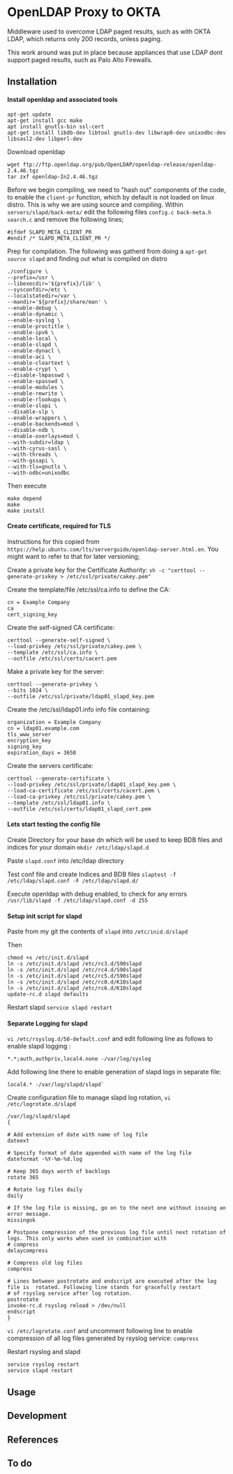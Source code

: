 # OpenLDAP Proxy to OKTA

Middleware used to overcome LDAP paged results, such as with OKTA LDAP, which returns only 200 records, unless paging.

This work around was put in place because appliances that use LDAP dont support paged results, such as Palo Alto Firewalls.

## Installation

#### Install openldap and associated tools
```
apt-get update
apt-get install gcc make
apt install gnutls-bin ssl-cert
apt-get install libdb-dev libtool gnutls-dev libwrap0-dev unixodbc-dev libsasl2-dev libperl-dev
```

Download openldap
```
wget ftp://ftp.openldap.org/pub/OpenLDAP/openldap-release/openldap-2.4.46.tgz
tar zxf openldap-In2.4.46.tgz
```

Before we begin compiling, we need to "hash out" components of the code, to enable the `client-pr` function, which by default is not loaded on linux distro. This is why we are using source and compiling.
Within `servers/slapd/back-meta/` edit the following files `config.c back-meta.h search.c` and remove the following lines;
```
#ifdef SLAPD_META_CLIENT_PR
#endif /* SLAPD_META_CLIENT_PR */
```

Prep for compilation. The following was gatherd from doing a `apt-get source slapd` and finding out what is compiled on distro
```
./configure \
--prefix=/usr \
--libexecdir='${prefix}/lib' \
--sysconfdir=/etc \
--localstatedir=/var \
--mandir='${prefix}/share/man' \
--enable-debug \
--enable-dynamic \
--enable-syslog \
--enable-proctitle \
--enable-ipv6 \
--enable-local \
--enable-slapd \
--enable-dynacl \
--enable-aci \
--enable-cleartext \
--enable-crypt \
--disable-lmpasswd \
--enable-spasswd \
--enable-modules \
--enable-rewrite \
--enable-rlookups \
--enable-slapi \
--disable-slp \
--enable-wrappers \
--enable-backends=mod \
--disable-ndb \
--enable-overlays=mod \
--with-subdir=ldap \
--with-cyrus-sasl \
--with-threads \
--with-gssapi \
--with-tls=gnutls \
--with-odbc=unixodbc
```

Then execute
```
make depend
make
make install
```

#### Create certificate, required for TLS
Instructions for this copied from `https://help.ubuntu.com/lts/serverguide/openldap-server.html.en`. You might want to refer to that for later versioning; 

Create a private key for the Certificate Authority:
`sh -c "certtool --generate-privkey > /etc/ssl/private/cakey.pem"`

Create the template/file /etc/ssl/ca.info to define the CA:
```
cn = Example Company
ca
cert_signing_key
```

Create the self-signed CA certificate:
```
certtool --generate-self-signed \
--load-privkey /etc/ssl/private/cakey.pem \ 
--template /etc/ssl/ca.info \
--outfile /etc/ssl/certs/cacert.pem
```

Make a private key for the server:
```
certtool --generate-privkey \
--bits 1024 \
--outfile /etc/ssl/private/ldap01_slapd_key.pem
```

Create the /etc/ssl/ldap01.info info file containing:
```
organization = Example Company
cn = ldap01.example.com
tls_www_server
encryption_key
signing_key
expiration_days = 3650
```

Create the servers certificate:
```
certtool --generate-certificate \
--load-privkey /etc/ssl/private/ldap01_slapd_key.pem \
--load-ca-certificate /etc/ssl/certs/cacert.pem \
--load-ca-privkey /etc/ssl/private/cakey.pem \
--template /etc/ssl/ldap01.info \
--outfile /etc/ssl/certs/ldap01_slapd_cert.pem
```

#### Lets start testing the config file
Create Directory for your base dn which will be used to keep BDB files and indices for your domain
`mkdir /etc/ldap/slapd.d`

Paste `slapd.conf` into /etc/ldap directory

Test conf file and create Indices and BDB files
`slaptest -f /etc/ldap/slapd.conf -F /etc/ldap/slapd.d/`

Execute openldap with debug enabled, to check for any errors
`/usr/lib/slapd -f /etc/ldap/slapd.conf -d 255`

#### Setup init script for slapd

Paste from my git the contents of `slapd` into `/etc/inid.d/slapd`

Then
```
chmod +x /etc/init.d/slapd
ln -s /etc/init.d/slapd /etc/rc3.d/S90slapd
ln -s /etc/init.d/slapd /etc/rc4.d/S90slapd
ln -s /etc/init.d/slapd /etc/rc5.d/S90slapd
ln -s /etc/init.d/slapd /etc/rc0.d/K10slapd
ln -s /etc/init.d/slapd /etc/rc6.d/K10slapd
update-rc.d slapd defaults
```

Restart slapd
`service slapd restart`

#### Separate Logging for slapd

`vi /etc/rsyslog.d/50-default.conf` and edit following line as follows to enable slapd logging :
```
*.*;auth,authpriv,local4.none -/var/log/syslog
```
Add following line there to enable generation of slapd logs in separate file:
```
local4.* -/var/log/slapd/slapd`
```

Create configuration file to manage slapd log rotation, `vi /etc/logrotate.d/slapd`
```
/var/log/slapd/slapd
{

# Add extension of date with name of log file 
dateext

# Specify format of date appended with name of the log file
dateformat -%Y-%m-%d.log

# Keep 365 days worth of backlogs
rotate 365

# Rotate log files daily
daily

# If the log file is missing, go on to the next one without issuing an error message.
missingok

# Postpone compression of the previous log file until next rotation of logs. This only works when used in combination with
# compress
delaycompress

# Compress old log files
compress

# Lines between postrotate and endscript are executed after the log file is  rotated. Following line stands for gracefully restart 
# of rsyslog service after log rotation.
postrotate
invoke-rc.d rsyslog reload > /dev/null
endscript
}
```

`vi /etc/logrotate.conf` and uncomment following line to enable compression of all log files generated by rsyslog service:
`compress`

Restart rsyslog and slapd
```
service rsyslog restart
service slapd restart
```

## Usage

## Development

## References

## To do
